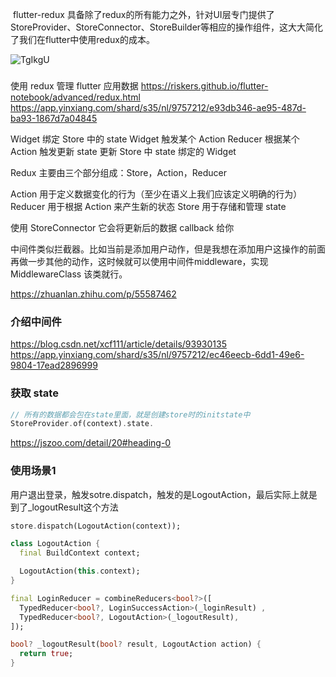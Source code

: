  flutter-redux 具备除了redux的所有能力之外，针对UI层专门提供了StoreProvider、StoreConnector、StoreBuilder等相应的操作组件，这大大简化了我们在flutter中使用redux的成本。

<img src='https://gitee.com/threecornerstones/ThreeCornerstones_Pic/raw/master/uPic/TgIkgU.png' alt='TgIkgU'/>


### 
使用 redux 管理 flutter 应用数据
https://riskers.github.io/flutter-notebook/advanced/redux.html  https://app.yinxiang.com/shard/s35/nl/9757212/e93db346-ae95-487d-ba93-1867d7a04845


Widget 绑定 Store 中的 state
Widget 触发某个 Action
Reducer 根据某个 Action 触发更新 state
更新 Store 中 state 绑定的 Widget

Redux 主要由三个部分组成：Store，Action，Reducer

Action 用于定义数据变化的行为（至少在语义上我们应该定义明确的行为）
Reducer 用于根据 Action 来产生新的状态
Store 用于存储和管理 state

使用 StoreConnector 它会将更新后的数据 callback 给你

中间件类似拦截器。比如当前是添加用户动作，但是我想在添加用户这操作的前面再做一步其他的动作，这时候就可以使用中间件middleware，实现 MiddlewareClass 该类就行。

https://zhuanlan.zhihu.com/p/55587462

### 介绍中间件

https://blog.csdn.net/xcf111/article/details/93930135   https://app.yinxiang.com/shard/s35/nl/9757212/ec46eecb-6dd1-49e6-9804-17ead2896999


### 获取 state
```DART
// 所有的数据都会包在state里面，就是创建store时的initstate中
StoreProvider.of(context).state.
```

https://jszoo.com/detail/20#heading-0

### 使用场景1

用户退出登录，触发sotre.dispatch，触发的是LogoutAction，最后实际上就是到了_logoutResult这个方法

```dart
store.dispatch(LogoutAction(context));

class LogoutAction {
  final BuildContext context;

  LogoutAction(this.context);
}

final LoginReducer = combineReducers<bool?>([
  TypedReducer<bool?, LoginSuccessAction>(_loginResult) ,
  TypedReducer<bool?, LogoutAction>(_logoutResult),
]);

bool? _logoutResult(bool? result, LogoutAction action) {
  return true;
}